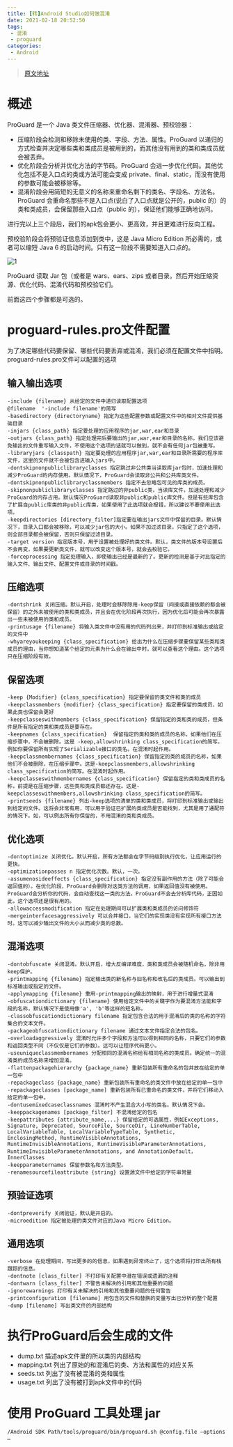 ```yaml
---
title: [转]Android Studio如何做混淆
date: 2021-02-18 20:52:50
tags:
 - 混淆
 - proguard
categories:
 - Android
---
```


> [原文地址](https://bbs.huaweicloud.com/blogs/218907)

# 概述

ProGuard 是一个 Java 类文件压缩器、优化器、混淆器、预校验器：
* 压缩阶段会检测和移除未使用的类、字段、方法、属性。ProGuard 以递归的方式检查并决定哪些类和类成员是被用到的，而其他没有用到的类和类成员就会被丢弃。
* 优化阶段会分析并优化方法的字节码。ProGuard 会进一步优化代码。其他优化包括不是入口点的类或方法可能会变成 private、final、static，而没有使用的参数可能会被移除等。
* 混淆阶段会用简短的无意义的名称来重命名剩下的类名、字段名、方法名。ProGuard 会重命名那些不是入口点(说白了入口点就是公开的，public 的）的类和类成员，会保留那些入口点（public 的），保证他们能够正确地访问。

进行完以上三个段后，我们的apk包会更小、更高效，并且更难进行反向工程。

预校验阶段会将预验证信息添加到类中，这是 Java Micro Edition 所必需的，或者可以缩短 Java 6 的启动时间。只有这一阶段不需要知道入口点的。

![1](1.png)

ProGuard 读取 Jar 包（或者是 wars、ears、zips 或者目录。然后开始压缩资源、优化代码、混淆代码和预校验它们。

前面这四个步骤都是可选的。

# proguard-rules.pro文件配置

为了决定哪些代码要保留、哪些代码要丢弃或混淆，我们必须在配置文件中指明。proguard-rules.pro文件可以配置的选项

## 输入输出选项

```
-include {filename} 从给定的文件中递归读取配置选项
@filename  '-include filename'的简写
-basedirectory {directoryname} 指定为这些配置参数或配置文件中的相对文件提供基础目录
-injars {class_path} 指定要处理的应用程序的jar,war,ear和目录
-outjars {class_path} 指定处理完后要输出的jar,war,ear和目录的名称，我们应该避免输出的文件重写输入文件，不使用这个选项的话就可以做到，就不会有任何jar包被重写。
-libraryjars {classpath} 指定要处理的应用程序jar,war,ear和目录所需要的程序库文件，这里的文件就不会被包含进输入jars中。
-dontskipnonpubliclibraryclasses 指定跳过非公共类当读取库jar包时，加速处理和减少ProGuard的内存使用。默认情况下，ProGuard会读取非公共和公共库类文件。
-dontskipnonpubliclibraryclassmembers 指定不去忽略包可见的库类的成员。
-skipnonpubliclibraryclasses 指定路过的非public类，当读库文件，加速处理和减少ProGuard的内存占用。默认情况ProGuard读取非public和public库文件。但是有些库包含了扩展自public库类的非public库类，如果使用了此选项就会报错，所以建议不要使用此选项。
-keepdirectories [directory_filter]指定要在输出jars文件中保留的目录。默认情况下，目录入口都会被移除，可以减少jar包的大小。如果不加过滤目录，只指定了这个选项，则全部目录都会被保留，否则只保留过滤目录。
-target version 指定版本号，用于设置被处理好的类文件。默认，类文件的版本号设置后不会再变，如果要更新类文件，就可以改变这个版本号，就会去校验它。
-forceprocessing 指定处理输入，即使输出已经是最新的了。更新的检测是基于对比指定的输入文件、输出文件、配置文件或目录的时间戳。
```

## 压缩选项

```
-dontshrink 关闭压缩。默认开启，处理时会移除除用-keep保留（间接或直接依赖的都会被保留）的之外未被使用的类和类成员，并且会在优化阶段再次执行，因为优化后可能会再次暴露出一些未被使用的类和成员。
-printusage {filename} 将输入类文件中没有用的代码列出来，并打印到标准输出或给定的文件中
-whyareyoukeeping {class_specification} 给出为什么在压缩步骤要保留某些类和类成员的理由，当你想知道某个给定的元素为什么会在输出中时，就可以查看这个理由。这个选项只在压缩阶段有效。
```

## 保留选项

```
-keep {Modifier} {class_specification} 指定要保留的类文件和类的成员
-keepclassmembers {modifier} {class_specification} 指定要保留的类成员，如果此类也保留会更好
-keepclasseswithmembers {class_specification} 保留指定的类和类的成员，但条件是所有指定的类和类成员是要存在。
-keepnames {class_specification}  保留指定的类和类的成员的名称，如果他们在压缩步骤中，不会被删除。这是 -keep,allowshrinking class_specification的简写。例如你要保留所有实现了Serializable接口的类名。在混淆时起作用。
-keepclassmembernames {class_specification} 保留指定的类的成员的名称，如果他们不会被删除，在压缩步骤中。这是-keepclassmembers,allowshrinking class_specification的简写。在混淆时起作用。
-keepclasseswithmembernames {class_specification} 保留指定的类和类成员的名称，前提是在压缩步骤，这些类和类成员都还存在。这是-keepclasseswithmembers,allowshrinking class_specification的简写。
-printseeds {filename} 列出-keep选项的清单的类和类成员，将打印到标准输出或输出到给定的文件。这将会非常有用，可以用于验证已扩展的类成员是否能找到，尤其是用了通配符的情况下。如，可以例出所有你保留的，不用混淆的类和类成员。
```

## 优化选项

```
-dontoptimize 关闭优化。默认开启，所有方法都会在字节码级别执行优化，让应用运行的更快。
-optimizationpasses n 指定优化次数。默认，一次。
-assumenosideeffects {class_specification} 指定没有副作用的方法（除了可能会返回值的）。在优化阶段，ProGuard会删除对这类方法的调用，如果返回值没有被使用。ProGuard会分析你的代码，会自动查找这一类的方法。ProGuard不会去分析库代码，正因如此，这个选项还是很有用的。
-allowaccessmodification 指定在处理期间可以扩展类和类成员的访问修饰符 
-mergeinterfacesaggressively 可以合并接口，当它们的实现类没有实现所有接口方法时。这可以减少输出文件的大小从而减少类的总数。
```

## 混淆选项

```
-dontobfuscate 关闭混淆。默认开启，增大反编译难度，类和类成员会被随机命名，除非用keep保护。
-printmapping {filename} 指定输出类的新名称与旧名称和改名后的类成员。可以输出到标准输出或指定的文件。
-applymapping {filename} 重用-printmapping输出的映射，用于进行增量式混淆
-obfuscationdictionary {filename} 使用给定文件中的关键字作为要混淆方法能和字段的名称，默认情况下是使用像'a', 'b'等这样的短名称。
-classobfuscationdictionary filename 指定包含合法的用于混淆后的类的名称的字符集合的文本文件。
-packageobfuscationdictionary filename 通过文本文件指定合法的包名。
-overloadaggressively 混淆时允许多个字段和方法可以得到相同的名称，只要它们的参数和返回类型不同（不仅仅是它们的参数）。这可以让程序代码更小。
-useuniqueclassmembernames 分配相同的混淆名称给有相同名称的类成员。确定统一的混淆类的成员名称来增加混淆。
-flattenpackagehierarchy {package_name} 重新包装所有重命名的包并放在给定的单一包中
-repackageclass {package_name} 重新包装所有重命名的类文件中放在给定的单一包中
-repackageclasses [package_name] 重新包装所有已重命名的类文件，并将它们移动入给定的单一包中。
-dontusemixedcaseclassnames 混淆时不产生混合大小写的类名。默认情况下会。
-keeppackagenames [package_filter] 不混淆给定的包名  
-keepattributes {attribute_name,...} 保留给定的可选属性，例如Exceptions, Signature, Deprecated, SourceFile, SourceDir, LineNumberTable, LocalVariableTable, LocalVariableTypeTable, Synthetic, EnclosingMethod, RuntimeVisibleAnnotations, RuntimeInvisibleAnnotations, RuntimeVisibleParameterAnnotations, RuntimeInvisibleParameterAnnotations, and AnnotationDefault，InnerClasses
-keepparameternames 保留参数名和方法类型。
-renamesourcefileattribute {string} 设置源文件中给定的字符串常量
```

## 预验证选项

```
-dontpreverify 关闭验证，默认是开启的。
-microedition 指定被处理的类文件对应的Java Micro Edition。
```

## 通用选项

```
-verbose 在处理期间，写出更多的的信息，如果遇到异常终止了，这个选项将打印出所有栈跟踪的信息。
-dontnote [class_filter] 不打印有关配置中潜在错误或遗漏的注释
-dontwarn [class_filter] 不警告未解决的引用和其他重要的问题
-ignorewarnings 打印有关未解决的引用和其他重要问题的任何警告
-printconfiguration [filename] 用包含的文件和替换的变量写出已分析的整个配置
-dump [filename] 写出类文件的内部结构
```

# 执行ProGuard后会生成的文件

* dump.txt 描述apk文件里的所以类的内部结构
* mapping.txt 列出了原始的和混淆后的类、方法和属性的对应关系
* seeds.txt 列出了没有被混淆的类和属性
* usage.txt 列出了没有被打到apk文件中的代码

# 使用 ProGuard 工具处理 jar

```
/Android SDK Path/tools/proguard/bin/proguard.sh @config.file –options …
```